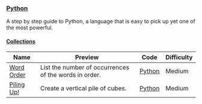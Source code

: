 ### [Python](https://www.hackerrank.com/domains/python)
A step by step guide to Python, a language that is easy to pick up yet one of the most powerful.

#### [Collections](https://www.hackerrank.com/domains/python/py-collections)

Name | Preview | Code | Difficulty
---- | ------- | ---- | ----------
[Word Order](https://www.hackerrank.com/challenges/word-order)|List the number of occurrences of the words in order.|[Python](word-order.py)|Medium
[Piling Up!](https://www.hackerrank.com/challenges/piling-up)|Create a vertical pile of cubes.|[Python](piling-up.py)|Medium

